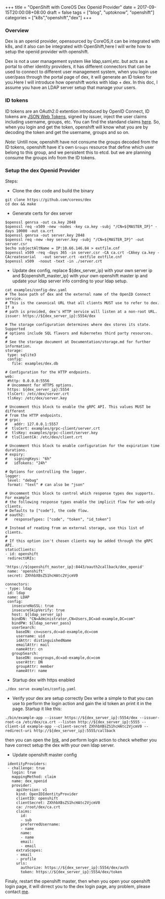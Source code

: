 +++
title = "OpenShift with CoreOS Dex Openid Provider"
date = 2017-09-15T20:00:08+08:00
draft = false
tags = ["blog", "uptoknow", "openshift"]
categories = ["k8s","openshift","dex"]
+++
### Overview
Dex is an openid provider, opensourced by CoreOS,it can be integrated with k8s, and it also can be integrated with OpenShift,here I will write how to setup the openid provider with openshift.

Dex is not a user management system like ldap,saml,etc. but acts as a portal to other identity providers, it has different connectors that can be used to connect to different user
management system, when you login use user/pass through the portal page of dex, it will generate an ID token for you.Here I will introduce how openshift works with ldap + dex.
In this doc, I assume you have an LDAP server setup that manage your users.

### ID tokens
  ID tokens are an OAuth2.0 extention introduced by OpenID Connect, ID tokens are [JSON Web Tokens](https://jwt.io/), signed by issuer, inject the user claims including username, groups, etc.
You can find the standand claims [here](https://openid.net/specs/openid-connect-core-1_0.html#StandardClaims). So, when you login and get the token, openshift will know what you are by decoding the
token and get the username, groups and so on.

*Note:* Untill now, openshift have not consume the groups decoded from the ID tokens, openshift have it's own `Groups` resource that define which user belong to this group, and we persistent this to etcd.
but we are planning consume the groups info from the ID tokens.

### Setup the dex Openid Provider
Steps:

* Clone the dex code and build the binary

```
git clone https://github.com/coreos/dex
cd dex && make
```
* Generate certs for dex server

```
$openssl genrsa -out ca.key 2048
$openssl req -x509 -new -nodes -key ca.key -subj "/CN=${MASTER_IP}" -days 10000 -out ca.crt
$openssl genrsa -out server.key 2048
$openssl req -new -key server.key -subj "/CN=${MASTER_IP}" -out server.csr
$echo subjectAltName = IP:10.66.146.84 > extfile.cnf
$openssl x509 -req -days 365 -in server.csr -CA ca.crt -CAkey ca.key -CAcreateserial   -out server.crt -extfile extfile.cnf
$openssl x509  -noout -text -in ./server.crt
```
* Update dex config, replace ${dex_server_ip} with your own server ip and ${openshift_master_ip} with your own openshift master ip
and update your ldap server info corrding to your ldap setup.

```
cat examples/config-dev.yaml
# The base path of dex and the external name of the OpenID Connect service.
# This is the canonical URL that all clients MUST use to refer to dex. If a
# path is provided, dex's HTTP service will listen at a non-root URL.
issuer: https://${dex_server_ip}:5554/dex

# The storage configuration determines where dex stores its state. Supported
# options include SQL flavors and Kubernetes third party resources.
#
# See the storage document at Documentation/storage.md for further information.
storage:
 type: sqlite3
 config:
   file: examples/dex.db

# Configuration for the HTTP endpoints.
web:
 #http: 0.0.0.0:5556
 # Uncomment for HTTPS options.
 https: ${dex_server_ip}:5554
 tlsCert: /etc/dex/server.crt
 tlsKey: /etc/dex/server.key

# Uncomment this block to enable the gRPC API. This values MUST be different
# from the HTTP endpoints.
# grpc:
#   addr: 127.0.0.1:5557
#  tlsCert: examples/grpc-client/server.crt
#  tlsKey: examples/grpc-client/server.key
#  tlsClientCA: /etc/dex/client.crt

# Uncomment this block to enable configuration for the expiration time durations.
# expiry:
#   signingKeys: "6h"
#   idTokens: "24h"

# Options for controlling the logger.
logger:
 level: "debug"
 format: "text" # can also be "json"

# Uncomment this block to control which response types dex supports. For example
# the following response types enable the implicit flow for web-only clients.
# Defaults to ["code"], the code flow.
# oauth2:
#   responseTypes: ["code", "token", "id_token"]

# Instead of reading from an external storage, use this list of clients.
#
# If this option isn't chosen clients may be added through the gRPC API.
staticClients:
- id: openshift
 redirectURIs:
         - 'https://${openshift_master_ip}:8443/oauth2callback/dex_openid'
 name: 'openshift'
 secret: ZXhhbXBsZS1hcHAtc2VjcmV0

connectors:
- type: ldap
 id: ldap
 name: LDAP
 config:
   insecureNoSSL: true
   insecureSkipVerify: true
   host: ${ldap_server_ip}
   bindDN: "CN=Administrator,CN=Users,DC=ad-example,DC=com"
   bindPW: ${ldap_server_pass}
   userSearch:
     baseDN: cn=users,dc=ad-example,dc=com
     username: uid
     idAttr: distinguishedName
     emailAttr: mail
     nameAttr: cn
   groupSearch:
     baseDN: ou=groups,dc=ad-example,dc=com
     userAttr: DN
     groupAttr: member
     nameAttr: name
```

* Startup dex with https enabled

```
./dex serve examples/config.yaml
```
* Verify your dex are setup correctly
Dex write a simple to that you can use to perform the login action and gain the id token an print it in the page.
Startup it like this:

```
./bin/example-app --issuer https://${dex_server_ip}:5554/dex --issuer-root-ca /etc/dex/ca.crt --listen http://${dex_server_ip}:5555 --client-id example-app --client-secret ZXhhbXBsZS1hcHAtc2VjcmV0 --redirect-uri http://${dex_server_ip}:5555/callback
```
then you can open the [link](http://${dex_server_ip}:5555), and perform login action to check whether you have correct setup the dex with your own ldap server.

* Update openshift master config

```
 identityProviders:
 - challenge: true
   login: true
   mappingMethod: claim
   name: dex_openid
   provider:
     apiVersion: v1
     kind: OpenIDIdentityProvider
     clientID: openshift
     clientSecret: ZXhhbXBsZS1hcHAtc2VjcmV0
     ca: /root/dex/ca.crt
     claims:
       id:
       - sub
       preferredUsername:
       - name
       name:
       - name
       email:
       - email
     extraScopes:
     - email
     - profile
     urls:
       authorize: https://${dex_server_ip}:5554/dex/auth
       token: https://${dex_server_ip}:5554/dex/token
```
Finaly, restart the openshift master, then when you open your openshift login page, it will dirrect you to the dex login page, any problem, please contact [me](mailto:smarterhaoran@gmail.com).



